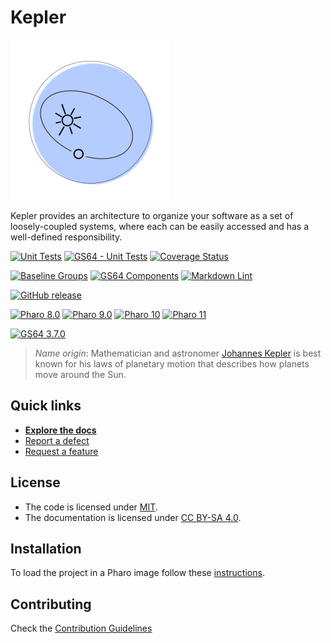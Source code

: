 # Kepler

![Logo](assets/logo.svg)

Kepler provides an architecture to organize your software as a set of
loosely-coupled systems, where each can be easily accessed and has a
well-defined responsibility.

[![Unit Tests](https://github.com/ba-st/Kepler/actions/workflows/unit-tests.yml/badge.svg)](https://github.com/ba-st/Kepler/actions/workflows/unit-tests.yml/badge.svg)
[![GS64 - Unit Tests](https://github.com/ba-st/Kepler/actions/workflows/unit-tests-gs64.yml/badge.svg)](https://github.com/ba-st/Kepler/actions/workflows/unit-tests-gs64.yml)
[![Coverage Status](https://codecov.io/github/ba-st/Kepler/coverage.svg?branch=release-candidate)](https://codecov.io/gh/ba-st/Kepler/branch/release-candidate)

[![Baseline Groups](https://github.com/ba-st/Kepler/actions/workflows/loading-groups.yml/badge.svg)](https://github.com/ba-st/Kepler/actions/workflows/loading-groups.yml)
[![GS64 Components](https://github.com/ba-st/Kepler/actions/workflows/loading-gs64-components.yml/badge.svg)](https://github.com/ba-st/Kepler/actions/workflows/loading-gs64-components.yml)
[![Markdown Lint](https://github.com/ba-st/Kepler/actions/workflows/markdown-lint.yml/badge.svg)](https://github.com/ba-st/Kepler/actions/workflows/markdown-lint.yml)

[![GitHub release](https://img.shields.io/github/release/ba-st/Kepler.svg)](https://github.com/ba-st/Kepler/releases/latest)

[![Pharo 8.0](https://img.shields.io/badge/Pharo-8.0-informational)](https://pharo.org)
[![Pharo 9.0](https://img.shields.io/badge/Pharo-9.0-informational)](https://pharo.org)
[![Pharo 10](https://img.shields.io/badge/Pharo-10-informational)](https://pharo.org)
[![Pharo 11](https://img.shields.io/badge/Pharo-11-informational)](https://pharo.org)

[![GS64 3.7.0](https://img.shields.io/badge/GS64-3.7.0-informational)](https://gemtalksystems.com/products/gs64/)

> *Name origin*: Mathematician and astronomer [Johannes Kepler](https://en.wikipedia.org/wiki/Johannes_Kepler)
> is best known for his laws of planetary motion that describes how planets move
> around the Sun.

## Quick links

- [**Explore the docs**](docs/README.md)
- [Report a defect](https://github.com/ba-st/Kepler/issues/new?labels=Type%3A+Defect)
- [Request a feature](https://github.com/ba-st/Kepler/issues/new?labels=Type%3A+Feature)

## License

- The code is licensed under [MIT](LICENSE).
- The documentation is licensed under [CC BY-SA 4.0](http://creativecommons.org/licenses/by-sa/4.0/).

## Installation

To load the project in a Pharo image follow these [instructions](docs/how-to/how-to-load-in-pharo.md).

## Contributing

Check the [Contribution Guidelines](CONTRIBUTING.md)
